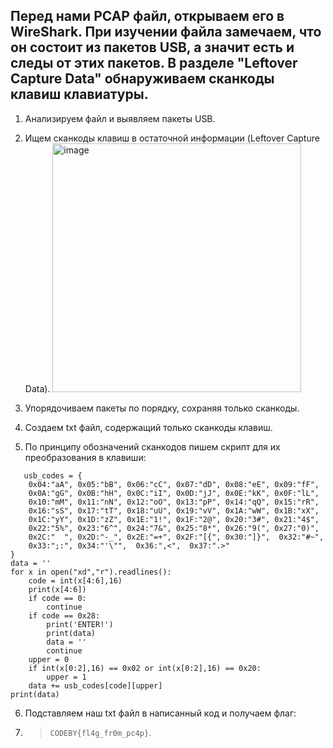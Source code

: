 Перед нами PCAP файл, открываем его в WireShark. 
При изучении файла замечаем, что он состоит из пакетов USB, а значит есть и следы от этих пакетов. В разделе "Leftover Capture Data" обнаруживаем сканкоды клавиш клавиатуры.
---
1. Анализируем файл и выявляем пакеты USB.
2. Ищем сканкоды клавиш в остаточной информации (Leftover Capture Data). <img width="398" alt="image" src="https://github.com/kedxmi/CTF/assets/149513988/5fa669cc-824e-4c50-a1f6-9c3cba4c6e48">

3. Упорядочиваем пакеты по порядку, сохраняя только сканкоды.
4. Создаем txt файл, содержащий только сканкоды клавиш.
5. По принципу обозначений сканкодов пишем скрипт для их преобразования в клавиши:
```
   usb_codes = {
	0x04:"aA", 0x05:"bB", 0x06:"cC", 0x07:"dD", 0x08:"eE", 0x09:"fF",
	0x0A:"gG", 0x0B:"hH", 0x0C:"iI", 0x0D:"jJ", 0x0E:"kK", 0x0F:"lL",
	0x10:"mM", 0x11:"nN", 0x12:"oO", 0x13:"pP", 0x14:"qQ", 0x15:"rR",
	0x16:"sS", 0x17:"tT", 0x18:"uU", 0x19:"vV", 0x1A:"wW", 0x1B:"xX",
	0x1C:"yY", 0x1D:"zZ", 0x1E:"1!", 0x1F:"2@", 0x20:"3#", 0x21:"4$",
	0x22:"5%", 0x23:"6^", 0x24:"7&", 0x25:"8*", 0x26:"9(", 0x27:"0)",
	0x2C:"  ", 0x2D:"-_", 0x2E:"=+", 0x2F:"[{", 0x30:"]}",  0x32:"#~",
	0x33:";:", 0x34:"'\"",  0x36:",<",  0x37:".>"
}
data = ''
for x in open("xd","r").readlines():
	code = int(x[4:6],16)
	print(x[4:6])
	if code == 0:
		continue
	if code == 0x28:
		print('ENTER!')
		print(data)
		data = ''
		continue
	upper = 0
	if int(x[0:2],16) == 0x02 or int(x[0:2],16) == 0x20:
		upper = 1
	data += usb_codes[code][upper]
print(data)
```
6. Подставляем наш txt файл в написанный код и получаем флаг:
7. > `CODEBY{fl4g_fr0m_pc4p}`.
